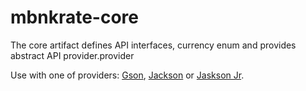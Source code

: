 # mbnkrate-core

The core artifact defines API interfaces, currency enum and provides abstract API provider.provider

Use with one of providers: [Gson][gson], [Jackson][jackson] or [Jaskson Jr][jackson-jr].

[gson]: ../mbnkrate-gson/ "Currency Rate Provider: gson"
[jackson]: ../mbnkrate-jackson/ "Currency Rate Provider: jackson"
[jackson-jr]: ../mbnkrate-jackson-jr "Currency Rate Provider: jackson-jr"